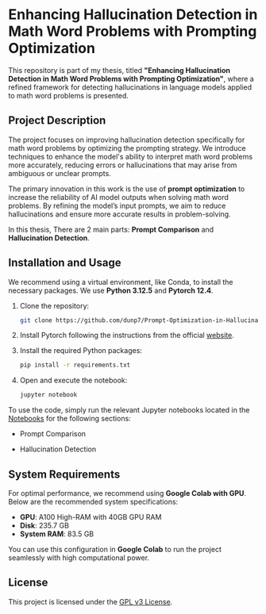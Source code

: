 # Enhancing Hallucination Detection in Math Word Problems with Prompting Optimization

This repository is part of my thesis, titled **"Enhancing Hallucination Detection in Math Word Problems with Prompting Optimization"**, where a refined framework for detecting hallucinations in language models applied to math word problems is presented.

## Project Description

The project focuses on improving hallucination detection specifically for math word problems by optimizing the prompting strategy. We introduce techniques to enhance the model's ability to interpret math word problems more accurately, reducing errors or hallucinations that may arise from ambiguous or unclear prompts.

The primary innovation in this work is the use of **prompt optimization** to increase the reliability of AI model outputs when solving math word problems. By refining the model’s input prompts, we aim to reduce hallucinations and ensure more accurate results in problem-solving.

In this thesis, There are 2 main parts: **Prompt Comparison** and **Hallucination Detection**. 

## Installation and Usage
 We recommend using a virtual environment, like Conda, to install the necessary packages.
 We use **Python 3.12.5** and **Pytorch 12.4**.

1. Clone the repository:

   ```bash
   git clone https://github.com/dunp7/Prompt-Optimization-in-Hallucination-Detection.git
   ```
   
2. Install Pytorch following the instructions from the official [website](https://pytorch.org/get-started/locally/).

3. Install the required Python packages:

   ```bash
   pip install -r requirements.txt
   ```

4. Open and execute the notebook:

   ```bash
   jupyter notebook
   ```

To use the code, simply run the relevant Jupyter notebooks located in the [Notebooks](Notebooks) for the following sections:

* Prompt Comparison

* Hallucination Detection

## System Requirements
For optimal performance, we recommend using **Google Colab with GPU**. Below are the recommended system specifications:

- **GPU**: A100 High-RAM with 40GB GPU RAM
- **Disk**: 235.7 GB
- **System RAM**: 83.5 GB

You can use this configuration in **Google Colab** to run the project seamlessly with high computational power.

## License

This project is licensed under the [GPL v3 License](LICENSE).